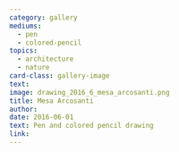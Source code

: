 ```yaml
---
category: gallery
mediums:
  - pen
  - colored-pencil
topics:
  - architecture
  - nature
card-class: gallery-image
text:
image: drawing_2016_6_mesa_arcosanti.png
title: Mesa Arcosanti
author:
date: 2016-06-01
text: Pen and colored pencil drawing
link:
---
```

